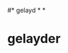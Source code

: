 #* gelayd
*
*
# gelayder



                                                                                        
                                                                                        






                                                                                 
